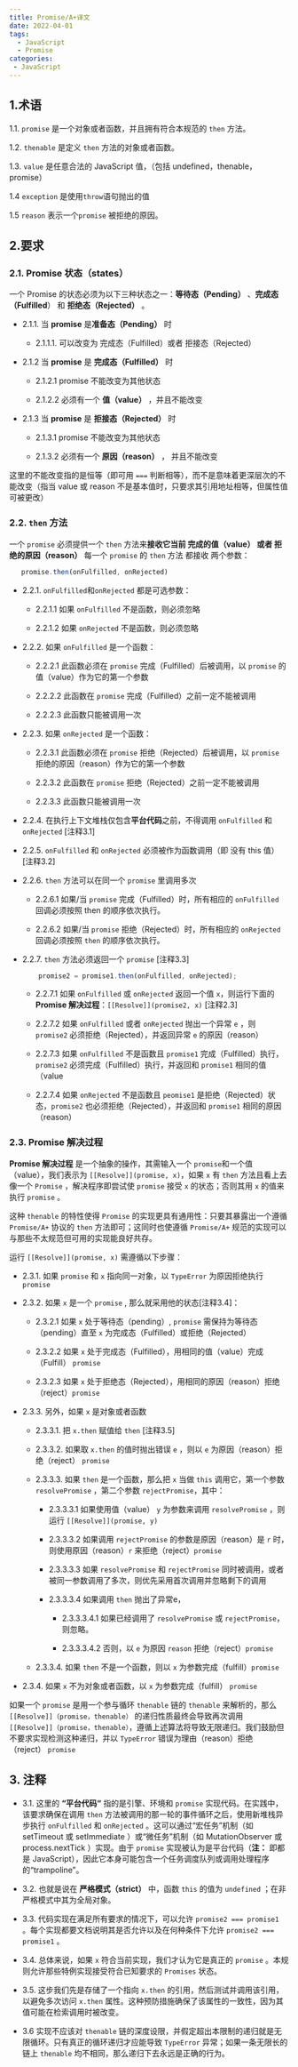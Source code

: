 ```yaml
---
title: Promise/A+译文
date: 2022-04-01
tags: 
  - JavaScript
  - Promise
categories: 
 - JavaScript
---
```


## 1.术语

1.1. `promise` 是一个对象或者函数，并且拥有符合本规范的 `then` 方法。

1.2. `thenable` 是定义 `then` 方法的对象或者函数。

1.3. `value` 是任意合法的 JavaScript 值，（包括 undefined，thenable，promise）

1.4 `exception` 是使用`throw`语句抛出的值

1.5 `reason` 表示一个`promise` 被拒绝的原因。

## 2.要求

### 2.1. Promise 状态（states）

一个 Promise 的状态必须为以下三种状态之一：**等待态（Pending）** 、**完成态（Fulfilled**） 和 **拒绝态（Rejected）** 。

- 2.1.1. 当 **promise** 是**准备态（Pending）** 时
    - 2.1.1.1. 可以改变为 完成态（Fulfilled）或者 拒接态（Rejected）
- 2.1.2 当 **promise** 是 **完成态（Fulfilled）** 时

    - 2.1.2.1 promise 不能改变为其他状态

    - 2.1.2.2 必须有一个 **值（value）** ，并且不能改变

- 2.1.3 当 **promise** 是 **拒接态（Rejected）** 时

    - 2.1.3.1 promise 不能改变为其他状态

    - 2.1.3.2 必须有一个 **原因（reason）** ， 并且不能改变

这里的不能改变指的是恒等（即可用 `===` 判断相等），而不是意味着更深层次的不能改变（指当 value 或 reason 不是基本值时，只要求其引用地址相等，但属性值可被更改）

### 2.2. `then` 方法

 一个 `promise` 必须提供一个 `then` 方法来**接收它当前 完成的值（value） 或者 拒绝的原因（reason）**
 每一个 `promise` 的 `then` 方法 都接收 两个参数：
 ```js
    promise.then(onFulfilled, onRejected)
 ```
 

- 2.2.1. `onFulfilled`和`onRejected` 都是可选参数：

    -   2.2.1.1 如果 `onFulfilled` 不是函数，则必须忽略
    
    -   2.2.1.2 如果 `onRejected` 不是函数，则必须忽略

- 2.2.2. 如果 `onFulfilled` 是一个函数：

    - 2.2.2.1 此函数必须在 `promise` 完成（Fulfilled）后被调用，以 `promise` 的值（value）作为它的第一个参数

    - 2.2.2.2 此函数在 `promise` 完成（Fulfilled）之前一定不能被调用

    - 2.2.2.3 此函数只能被调用一次

- 2.2.3. 如果 `onRejected` 是一个函数：

    - 2.2.3.1 此函数必须在 `promise` 拒绝（Rejected）后被调用，以 `promise` 拒绝的原因（reason）作为它的第一个参数

    - 2.2.3.2 此函数在 `promise` 拒绝（Rejected）之前一定不能被调用

    - 2.2.3.3 此函数只能被调用一次

- 2.2.4. 在执行上下文堆栈仅包含**平台代码**之前，不得调用 `onFulfilled` 和 `onRejected` [注释3.1]

- 2.2.5. `onFulfilled` 和 `onRejected` 必须被作为函数调用（即 没有 this 值）[注释3.2]

- 2.2.6. `then` 方法可以在同一个 `promise` 里调用多次

    - 2.2.6.1 如果/当 `promise` 完成（Fulfilled）时，所有相应的 `onFulfilled` 回调必须按照 then 的顺序依次执行。

    - 2.2.6.2 如果/当 `promise` 拒绝（Rejected）时，所有相应的 `onRejected` 回调必须按照 `then` 的顺序依次执行。

- 2.2.7. `then` 方法必须返回一个 `promise` [注释3.3]
    
    ```js
        promise2 = promise1.then(onFulfilled, onRejected);
    ```
    - 2.2.7.1 如果 `onFulfilled` 或 `onRejected` 返回一个值 `x`，则运行下面的 **Promise 解决过程**：`[[Resolve]](promise2, x)` [注释2.3]

    - 2.2.7.2 如果 `onFulfilled` 或者 `onRejected` 抛出一个异常 `e` ，则 `promise2` 必须拒绝（Rejected），并返回异常 `e` 的原因（reason）

    - 2.2.7.3 如果 `onFulfilled` 不是函数且 `promise1` 完成（Fulfilled）执行， `promise2` 必须完成（Fulfilled）执行，并返回和 `promise1` 相同的值（value

    - 2.2.7.4 如果 `onRejected` 不是函数且 `peomise1` 是拒绝（Rejected）状态，`promise2` 也必须拒绝（Rejected），并返回和 `promise1` 相同的原因（reason）

### 2.3. Promise 解决过程

**Promise 解决过程** 是一个抽象的操作，其需输入一个 `promise`和一个值（value），我们表示为 `[[Resolve]](promise, x)`，如果 `x` 有 `then` 方法且看上去像一个 `Promise` ，解决程序即尝试使 `promise` 接受 `x` 的状态；否则其用 `x` 的值来执行 `promise` 。

这种 `thenable` 的特性使得 `Promise` 的实现更具有通用性：只要其暴露出一个遵循 `Promise/A+` 协议的 `then` 方法即可；这同时也使遵循 `Promise/A+` 规范的实现可以与那些不太规范但可用的实现能良好共存。

运行 `[[Resolve]](promise, x)` 需遵循以下步骤：

- 2.3.1. 如果 `promise` 和 `x` 指向同一对象，以 `TypeError` 为原因拒绝执行 `promise`

- 2.3.2. 如果 `x` 是一个 `promise` , 那么就采用他的状态[注释3.4]：

    - 2.3.2.1 如果 `x` 处于等待态（pending）, `promise` 需保持为等待态（pending）直至 `x` 为完成态（Fulfilled）或拒绝（Rejected）

    - 2.3.2.2 如果 `x` 处于完成态（Fulfilled），用相同的值（value）完成（Fulfill） `promise`

    - 2.3.2.3 如果 `x` 处于拒绝态（Rejected），用相同的原因（reason）拒绝（reject）`promise`

- 2.3.3. 另外，如果 `x` 是对象或者函数

    - 2.3.3.1. 把 `x.then` 赋值给 `then` [注释3.5]

    - 2.3.3.2. 如果取 `x.then` 的值时抛出错误 `e` ，则以 `e` 为原因（reason）拒绝（reject） `promise`

    - 2.3.3.3. 如果 `then` 是一个函数，那么把 `x` 当做 `this` 调用它，第一个参数 `resolvePromise` ，第二个参数 `rejectPromise`，其中：

        - 2.3.3.3.1 如果使用值（value） `y` 为参数来调用 `resolvePromise` ，则运行 `[[Resolve]](promise, y)`

        - 2.3.3.3.2 如果调用 `rejectPromise` 的参数是原因（reason）是 `r` 时，则使用原因（reason）`r` 来拒绝（reject）`promise`

        - 2.3.3.3.3 如果 `resolvePromise` 和 `rejectPromise` 同时被调用，或者被同一参数调用了多次，则优先采用首次调用并忽略剩下的调用

        - 2.3.3.3.4 如果调用 `then` 抛出了异常e，

            - 2.3.3.3.4.1 如果已经调用了 `resolvePromise` 或 `rejectPromise`，则忽略。

            - 2.3.3.3.4.2 否则，以 `e` 为原因 `reason` 拒绝（reject）`promise`

        
    - 2.3.3.4. 如果 `then` 不是一个函数，则以 `x` 为参数完成（fulfill）`promise`

- 2.3.4. 如果 `x` 不为对象或者函数，以 `x` 为参数完成（fulfill） `promise`


如果一个 `promise` 是用一个参与循环 `thenable` 链的 `thenable` 来解析的，那么 `[[Resolve]]（promise，thenable）` 的递归性质最终会导致再次调用 `[[Resolve]]（promise，thenable）`，遵循上述算法将导致无限递归。我们鼓励但不要求实现检测这种递归，并以 `TypeError` 错误为理由（reason）拒绝（reject） `promise`


## 3. 注释

- 3.1. 这里的 **“平台代码“** 指的是引擎、环境和 `promise` 实现代码。在实践中，该要求确保在调用 `then` 方法被调用的那一轮的事件循环之后，使用新堆栈异步执行 `onFulfilled` 和 `onRejected` 。这可以通过“宏任务”机制（如setTimeout 或 setImmediate ）或“微任务”机制（如 MutationObserver 或 process.nextTick ）实现。由于 `promise` 实现被认为是平台代码（**注：** 即都是 JavaScript），因此它本身可能包含一个任务调度队列或调用处理程序的“trampoline”。

- 3.2. 也就是说在 **严格模式（strict）** 中，函数 `this` 的值为 `undefined` ；在非严格模式中其为全局对象。

- 3.3. 代码实现在满足所有要求的情况下，可以允许 `promise2 === promise1` 。每个实现都要文档说明其是否允许以及在何种条件下允许 `promise2 === promise1` 。

- 3.4. 总体来说，如果 `x` 符合当前实现，我们才认为它是真正的 `promise` 。本规则允许那些特例实现接受符合已知要求的 `Promises` 状态。

- 3.5. 这步我们先是存储了一个指向 `x.then` 的引用，然后测试并调用该引用，以避免多次访问 `x.then` 属性。这种预防措施确保了该属性的一致性，因为其值可能在检索调用时被改变。

- 3.6 实现不应该对 `thenable` 链的深度设限，并假定超出本限制的递归就是无限循环。只有真正的循环递归才应能导致 `TypeError` 异常；如果一条无限长的链上 `thenable` 均不相同，那么递归下去永远是正确的行为。